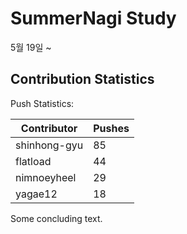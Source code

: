 # SummerNagi Study

5월 19일 ~ 

## Contribution Statistics

Push Statistics:

| Contributor | Pushes |
| ----------- | ------ |
| shinhong-gyu | 85 |
| flatload | 44 |
| nimnoeyheel | 29 |
| yagae12 | 18 |

Some concluding text.
